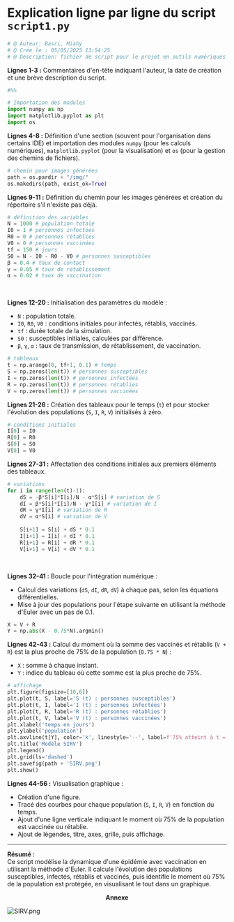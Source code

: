 # Explication ligne par ligne du script `script1.py`

```python:script\script1.py
# @ Auteur: Basri, Miahy
# @ Crée le : 05/05/2025 13:54:25
# @ Description: fichier de script pour le projet en outils numériques
```
**Lignes 1-3 :** Commentaires d'en-tête indiquant l'auteur, la date de création et une brève description du script.

```python
#%%

# Importation des modules
import numpy as np
import matplotlib.pyplot as plt
import os
```

**Lignes 4-8 :** Définition d'une section (souvent pour l'organisation dans certains IDE) et importation des modules `numpy` (pour les calculs numériques), `matplotlib.pyplot` (pour la visualisation) et `os` (pour la gestion des chemins de fichiers).

```python
# chemin pour images générées
path = os.pardir + "/img/"
os.makedirs(path, exist_ok=True)
```
**Lignes 9-11 :** Définition du chemin pour les images générées et création du répertoire s'il n'existe pas déjà.

```python
# définition des variables
N = 1000 # population totale
I0 = 1 # personnes infectées
R0 = 0 # personnes rétablies
V0 = 0 # personnes vaccinées
tf = 150 # jours
S0 = N - I0 - R0 - V0 # personnes susceptibles
β = 0.4 # taux de contact
γ = 0.05 # taux de rétablissement
α = 0.02 # taux de vaccination
```
<div style="page-break-before:always">&nbsp;</div>
<p></p>

**Lignes 12-20 :** Initialisation des paramètres du modèle :
- `N` : population totale.
- `I0`, `R0`, `V0` : conditions initiales pour infectés, rétablis, vaccinés.
- `tf` : durée totale de la simulation.
- `S0` : susceptibles initiales, calculées par différence.
- `β`, `γ`, `α` : taux de transmission, de rétablissement, de vaccination.

```python
# tableaux
t = np.arange(0, tf+1, 0.1) # temps
S = np.zeros(len(t)) # personnes susceptibles
I = np.zeros(len(t)) # personnes infectées
R = np.zeros(len(t)) # personnes rétablies
V = np.zeros(len(t)) # personnes vaccinées
```
**Lignes 21-26 :** Création des tableaux pour le temps (`t`) et pour stocker l'évolution des populations (`S`, `I`, `R`, `V`) initialisés à zéro.

```python
# conditions initiales
I[0] = I0
R[0] = R0
S[0] = S0
V[0] = V0
```
**Lignes 27-31 :** Affectation des conditions initiales aux premiers éléments des tableaux.

```python
# variations
for i in range(len(t)-1):
    dS = -β*S[i]*I[i]/N - α*S[i] # variation de S
    dI = β*S[i]*I[i]/N - γ*I[i] # variation de I
    dR = γ*I[i] # variation de R
    dV = α*S[i] # variation de V
    
    S[i+1] = S[i] + dS * 0.1
    I[i+1] = I[i] + dI * 0.1
    R[i+1] = R[i] + dR * 0.1
    V[i+1] = V[i] + dV * 0.1
```

<div style="page-break-before:always">&nbsp;</div>
<p></p>

**Lignes 32-41 :** Boucle pour l'intégration numérique :
- Calcul des variations (`dS`, `dI`, `dR`, `dV`) à chaque pas, selon les équations différentielles.
- Mise à jour des populations pour l'étape suivante en utilisant la méthode d'Euler avec un pas de 0.1.

```python
X = V + R
Y = np.abs(X - 0.75*N).argmin()
```

**Lignes 42-43 :** Calcul du moment où la somme des vaccinés et rétablis (`V + R`) est la plus proche de 75% de la population (`0.75 * N`) :
- `X` : somme à chaque instant.
- `Y` : indice du tableau où cette somme est la plus proche de 75%.

```python
# affichage 
plt.figure(figsize=[10,6])
plt.plot(t, S, label='S (t) : personnes susceptibles')
plt.plot(t, I, label='I (t) : personnes infectées')
plt.plot(t, R, label='R (t) : personnes rétablies')
plt.plot(t, V, label='V (t) : personnes vaccinées')
plt.xlabel('temps en jours')
plt.ylabel('population')
plt.axvline(t[Y], color='k', linestyle='--', label=f'75% atteint à t = {t[Y]:.1f} jours')
plt.title('Modèle SIRV')
plt.legend()
plt.grid(ls='dashed')
plt.savefig(path + 'SIRV.png')
plt.show()
```
**Lignes 44-56 :** Visualisation graphique :
- Création d'une figure.
- Tracé des courbes pour chaque population (`S`, `I`, `R`, `V`) en fonction du temps.
- Ajout d'une ligne verticale indiquant le moment où 75% de la population est vaccinée ou rétablie.
- Ajout de légendes, titre, axes, grille, puis affichage.

---

**Résumé :**  
Ce script modélise la dynamique d'une épidémie avec vaccination en utilisant la méthode d'Euler. Il calcule l'évolution des populations susceptibles, infectés, rétablis et vaccinés, puis identifie le moment où 75% de la population est protégée, en visualisant le tout dans un graphique.
<center>

**Annexe**

</center>

![SIRV.png](../img/SIRV.png)